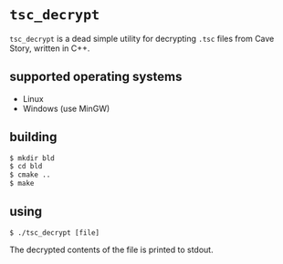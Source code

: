 # `tsc_decrypt`

`tsc_decrypt` is a dead simple utility for decrypting `.tsc` files from Cave
Story, written in C++.

## supported operating systems

- Linux
- Windows (use MinGW)

## building

```sh
$ mkdir bld
$ cd bld
$ cmake ..
$ make
```

## using

```
$ ./tsc_decrypt [file]
```

The decrypted contents of the file is printed to stdout.
